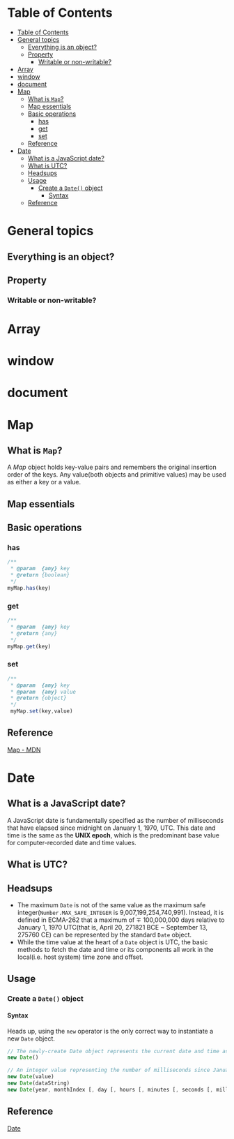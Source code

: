 # Table of Contents
- [Table of Contents](#table-of-contents)
- [General topics](#general-topics)
  - [Everything is an object?](#everything-is-an-object)
  - [Property](#property)
    - [Writable or non-writable?](#writable-or-non-writable)
- [Array](#array)
- [window](#window)
- [document](#document)
- [Map](#map)
  - [What is ```Map```?](#what-is-map)
  - [Map essentials](#map-essentials)
  - [Basic operations](#basic-operations)
    - [has](#has)
    - [get](#get)
    - [set](#set)
  - [Reference](#reference)
- [Date](#date)
  - [What is a JavaScript date?](#what-is-a-javascript-date)
  - [What is UTC?](#what-is-utc)
  - [Headsups](#headsups)
  - [Usage](#usage)
    - [Create a ```Date()``` object](#create-a-date-object)
      - [Syntax](#syntax)
  - [Reference](#reference-1)

# General topics
## Everything is an object?

## Property
### Writable or non-writable?

# Array

# window

# document

# Map
## What is ```Map```?
A *Map* object holds key-value pairs and remembers the original insertion order of the keys. Any value(both objects and primitive values) may be used as either a key or a value.
## Map essentials

## Basic operations
### has
```javascript
/**
 * @param  {any} key
 * @return {boolean}
 */
myMap.has(key)
```
### get
```javascript
/**
 * @param  {any} key
 * @return {any}
 */
myMap.get(key)
```
### set
```javascript
/**
 * @param  {any} key
 * @param  {any} value
 * @return {object}
 */
 myMap.set(key,value) 
 ```
## Reference
[Map - MDN](https://developer.mozilla.org/en-US/docs/Web/JavaScript/Reference/Global_Objects/Map)

# Date
## What is a JavaScript date?
A JavaScript date is fundamentally specified as the number of milliseconds that have elapsed since midnight on January 1, 1970, UTC. This date and time is the same as the **UNIX epoch**, which is the predominant base value for computer-recorded date and time values.

## What is UTC?

## Headsups
- The maximum ```Date``` is not of the same value as the maximum safe integer(```Number.MAX_SAFE_INTEGER``` is 9,007,199,254,740,991). Instead, it is defined in ECMA-262 that a maximum of $\mp$ 100,000,000 days relative to January 1, 1970 UTC(that is, April 20, 271821 BCE ~ September 13, 275760 CE) can be represented by the standard ```Date``` object.
- While the time value at the heart of a ```Date``` object is UTC, the basic methods to fetch the date and time or its components all work in the local(i.e. host system) time zone and offset.

## Usage
###  Create a ```Date()``` object
#### Syntax
Heads up, using the ```new``` operator is the only correct way to instantiate a new ```Date``` object.
```javascript
// The newly-create Date object represents the current date and time as of the time of instantiation
new Date() 

// An integer value representing the number of milliseconds since January 1, 1970, 00:00:00 UTC, will leap seconds ignored.
new Date(value)
new Date(dataString)
new Date(year, monthIndex [, day [, hours [, minutes [, seconds [, milliseconds]]]]])
```

## Reference
[Date](https://developer.mozilla.org/en-US/docs/Web/JavaScript/Reference/Global_Objects/Date)